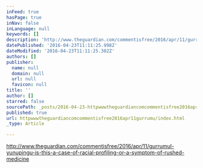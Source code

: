 ```yaml
---
inFeed: true
hasPage: true
inNav: false
inLanguage: null
keywords: []
description: 'http://www.theguardian.com/commentisfree/2016/apr/11/gurrumul-yunupingu-is-this-a-case-of-racial-profiling-or-a-symptom-of-rushed-medicine'
datePublished: '2016-04-23T11:11:25.998Z'
dateModified: '2016-04-23T11:11:25.302Z'
authors: []
publisher:
  name: null
  domain: null
  url: null
  favicon: null
title: ''
author: []
starred: false
sourcePath: _posts/2016-04-23-httpwwwtheguardiancomcommentisfree2016apr11gurrumu.md
published: true
url: httpwwwtheguardiancomcommentisfree2016apr11gurrumu/index.html
_type: Article

---
```

http://www.theguardian.com/commentisfree/2016/apr/11/gurrumul-yunupingu-is-this-a-case-of-racial-profiling-or-a-symptom-of-rushed-medicine